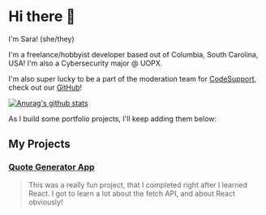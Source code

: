 # Hi there 👋

I'm Sara! (she/they)

I'm a freelance/hobbyist developer based out of Columbia, South Carolina, USA! I'm also a Cybersecurity major @ UOPX.

I'm also super lucky to be a part of the moderation team for [CodeSupport](https://staging.codesupport.dev/), check out our [GitHub](https://github.com/codesupport)!

[![Anurag's github stats](https://github-readme-stats.vercel.app/api?username=saramaebee)](https://github.com/anuraghazra/github-readme-stats)

As I build some portfolio projects, I'll keep adding them below:

## My Projects

### [Quote Generator App](https://quotes-app-beta.vercel.app/)
> This was a really fun project, that I completed right after I learned React. I got to learn a lot about the fetch API, and about React obviously!

<!--
**saramaebee/saramaebee** is a ✨ _special_ ✨ repository because its `README.md` (this file) appears on your GitHub profile.

Here are some ideas to get you started:

- 🔭 I’m currently working on ...
- 🌱 I’m currently learning ...
- 👯 I’m looking to collaborate on ...
- 🤔 I’m looking for help with ...
- 💬 Ask me about ...
- 📫 How to reach me: ...
- 😄 Pronouns: ...
- ⚡ Fun fact: ...
-->
